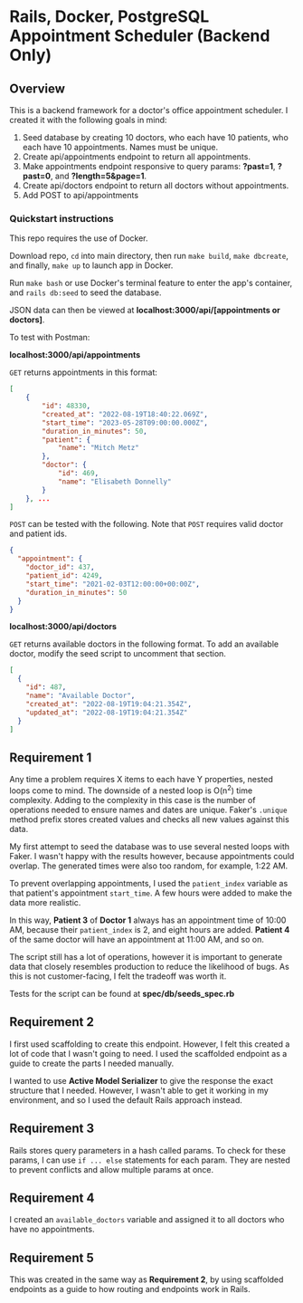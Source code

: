 # Rails, Docker, PostgreSQL Appointment Scheduler (Backend Only)

## Overview

This is a backend framework for a doctor's office appointment scheduler. I created it with the following goals in mind:


1. Seed database by creating 10 doctors, who each have 10 patients, who each have 10 appointments. Names must be unique.
2. Create api/appointments endpoint to return all appointments.
3. Make appointments endpoint responsive to query params: **?past=1**, **?past=0**, and **?length=5&page=1**.
4. Create api/doctors endpoint to return all doctors without appointments.
5. Add POST to api/appointments


### Quickstart instructions

This repo requires the use of Docker.

Download repo, `cd` into main directory, then run `make build`, `make dbcreate`, and finally, `make up` to launch app in Docker.

Run `make bash` or use Docker's terminal feature to enter the app's container, and `rails db:seed` to seed the database.

JSON data can then be viewed at **localhost:3000/api/[appointments or doctors]**.

To test with Postman:

**localhost:3000/api/appointments**

`GET` returns appointments in this format:

```json
[
    {
        "id": 48330,
        "created_at": "2022-08-19T18:40:22.069Z",
        "start_time": "2023-05-28T09:00:00.000Z",
        "duration_in_minutes": 50,
        "patient": {
            "name": "Mitch Metz"
        },
        "doctor": {
            "id": 469,
            "name": "Elisabeth Donnelly"
        }
    }, ...
]
```

`POST` can be tested with the following. Note that `POST` requires valid doctor and patient ids.

```json
{
  "appointment": {
    "doctor_id": 437,
    "patient_id": 4249,
    "start_time": "2021-02-03T12:00:00+00:00Z",
    "duration_in_minutes": 50
  }
}
```

**localhost:3000/api/doctors**

`GET` returns available doctors in the following format. To add an available doctor, modify the seed script to uncomment that section.

```json
[
  {
    "id": 487,
    "name": "Available Doctor",
    "created_at": "2022-08-19T19:04:21.354Z",
    "updated_at": "2022-08-19T19:04:21.354Z"
  }
]
```

## Requirement 1

Any time a problem requires X items to each have Y properties, nested loops come to mind. The downside of a nested loop is O(n<sup>2</sup>) time complexity. Adding to the complexity in this case is the number of operations needed to ensure names and dates are unique. Faker's `.unique` method prefix stores created values and checks all new values against this data.

My first attempt to seed the database was to use several nested loops with Faker. I wasn't happy with the results however, because appointments could overlap. The generated times were also too random, for example, 1:22 AM.

To prevent overlapping appointments, I used the `patient_index` variable as that patient's appointment `start_time`. A few hours were added to make the data more realistic.

In this way, **Patient 3** of **Doctor 1** always has an appointment time of 10:00 AM, because their `patient_index` is 2, and eight hours are added. **Patient 4** of the same doctor will have an appointment at 11:00 AM, and so on.

The script still has a lot of operations, however it is important to generate data that closely resembles production to reduce the likelihood of bugs. As this is not customer-facing, I felt the tradeoff was worth it.

Tests for the script can be found at **spec/db/seeds_spec.rb**

## Requirement 2

I first used scaffolding to create this endpoint. However, I felt this created a lot of code that I wasn't going to need. I used the scaffolded endpoint as a guide to create the parts I needed manually.

I wanted to use **Active Model Serializer** to give the response the exact structure that I needed. However, I wasn't able to get it working in my environment, and so I used the default Rails approach instead.

## Requirement 3

Rails stores query parameters in a hash called params. To check for these params, I can use `if ... else` statements for each param. They are nested to prevent conflicts and allow multiple params at once.

## Requirement 4

I created an `available_doctors` variable and assigned it to all doctors who have no appointments.

## Requirement 5

This was created in the same way as **Requirement 2**, by using scaffolded endpoints as a guide to how routing and endpoints work in Rails.

